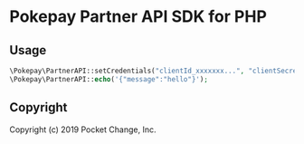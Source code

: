 # Pokepay Partner API SDK for PHP

## Usage

```php
\Pokepay\PartnerAPI::setCredentials("clientId_xxxxxxx...", "clientSecret_xxxxxxx...");
\Pokepay\PartnerAPI::echo('{"message":"hello"}');
```

## Copyright

Copyright (c) 2019 Pocket Change, Inc.
